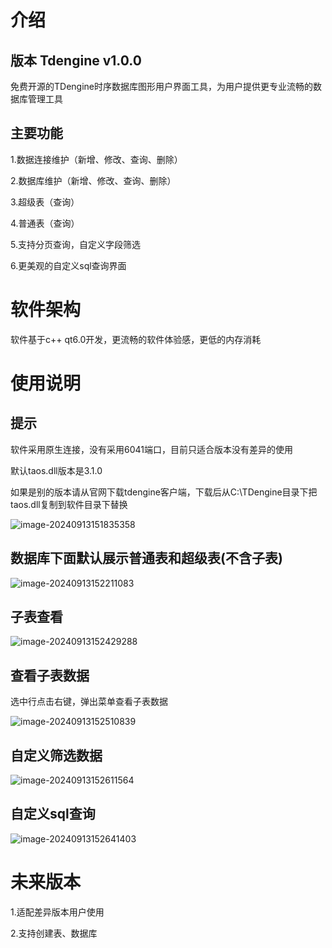 # 介绍

## 版本 Tdengine v1.0.0

免费开源的TDengine时序数据库图形用户界面工具，为用户提供更专业流畅的数据库管理工具

## 主要功能

1.数据连接维护（新增、修改、查询、删除）

2.数据库维护（新增、修改、查询、删除）

3.超级表（查询）

4.普通表（查询）

5.支持分页查询，自定义字段筛选

6.更美观的自定义sql查询界面

# 软件架构

软件基于c++ qt6.0开发，更流畅的软件体验感，更低的内存消耗

# 使用说明

## 提示

软件采用原生连接，没有采用6041端口，目前只适合版本没有差异的使用

默认taos.dll版本是3.1.0

如果是别的版本请从官网下载tdengine客户端，下载后从C:\TDengine目录下把taos.dll复制到软件目录下替换

![image-20240913151835358](https://gitee.com/xiaofei12306/tdengine-cgui/raw/main/docs/image-20240913151835358.png)

## 数据库下面默认展示普通表和超级表(不含子表)

![image-20240913152211083](https://gitee.com/xiaofei12306/tdengine-cgui/raw/main/docs/image-20240913152211083.png)

## 子表查看

![image-20240913152429288](https://gitee.com/xiaofei12306/tdengine-cgui/raw/main/docs/image-20240913152429288.png)

## 查看子表数据

选中行点击右键，弹出菜单查看子表数据

![image-20240913152510839](https://gitee.com/xiaofei12306/tdengine-cgui/raw/main/docs/image-20240913152510839.png)

## 自定义筛选数据

![image-20240913152611564](https://gitee.com/xiaofei12306/tdengine-cgui/raw/main/docs/image-20240913152611564.png)

## 自定义sql查询

![image-20240913152641403](https://gitee.com/xiaofei12306/tdengine-cgui/raw/main/docs/image-20240913152641403.png)

# 未来版本

1.适配差异版本用户使用

2.支持创建表、数据库